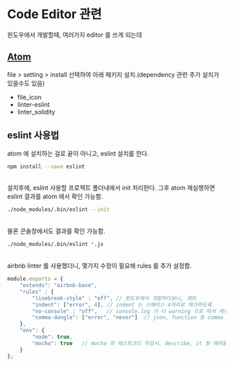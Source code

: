 # Code Editor 관련

윈도우에서 개발할때, 여러가지 editor 를 쓰게 되는데

## [Atom](https://atom.io/)

  file > setting > install 선택하여 아래 패키지 설치.(dependency 관련 추가 설치가 있을수도 있음)
- file_icon
- linter-eslint
- linter_solidity


## eslint 사용법
atom 에 설치하는 걸로 끝이 아니고, eslint 설치를 한다.
```sh
npm install --save eslint
```
\
설치후에, eslint 사용할 프로젝트 폴더내에서 init 처리한다.
그후 atom 재실행하면 eslint 결과를 atom 에서 확인 가능함.
```sh
./node_modules/.bin/eslint --init
```
\
물론 콘솔창에서도 결과를 확인 가능함.
```sh
./node_modules/.bin/eslint *.js
```
\
airbnb linter 를 사용했더니, 몇가지 수정이 필요해 rules 를 추가 설정함. 
```javascript
module.exports = {
    "extends": "airbnb-base",
    "rules" : {
        "linebreak-style" : "off", // 윈도우에서 개발하다보니, 제외
        "indent": ["error", 4], // indent 는 스페이스 4자리로 체크하도록
        "no-console" : "off",   // console.log 가 다 warning 으로 떠서 제외토록.
        "comma-dangle": ["error", "never"]  // json, function 등 comma 관련 체크 제외
    },
    "env": {
        "node": true,
        "mocha": true   // mocha 의 테스트코드 작성시, describe, it 등 에러를 막기위한 환경설정
    }
};
```



